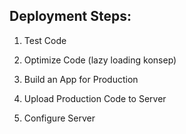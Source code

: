 ## Deployment Steps:

1. Test Code

2. Optimize Code (lazy loading konsep)

3. Build an App for Production

4. Upload Production Code to Server

5. Configure Server
